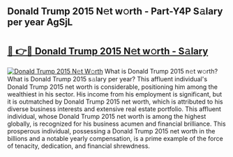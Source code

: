 ## Donald Trump 2015 N𝚎t w𝚘rth - Part-Y4P S𝚊lary per year AgSjL

# <h2><a href="http://gc4z0qy.nevu.top/?p=Donald+Trump+2015">🔗 👉🔴 Donald Trump 2015 N𝚎t w𝚘rth - S𝚊lary</a></h2>

[![Donald Trump 2015 N𝚎t W𝚘rth](https://i.imgur.com/Oavwk0R.jpeg)](http://gc4z0qy.nevu.top/?p=Donald+Trump+2015)
What is Donald Trump 2015 n𝚎t w𝚘rth? What is Donald Trump 2015 s𝚊lary per year?
This affluent individual's Donald Trump 2015 net worth is considerable, positioning him among the wealthiest in his sector. His income from his employment is significant, but it is outmatched by Donald Trump 2015 net worth, which is attributed to his diverse business interests and extensive real estate portfolio. This affluent individual, whose Donald Trump 2015 net worth is among the highest globally, is recognized for his business acumen and financial brilliance. This prosperous individual, possessing a Donald Trump 2015 net worth in the billions and a notable yearly compensation, is a prime example of the force of tenacity, dedication, and financial shrewdness.
